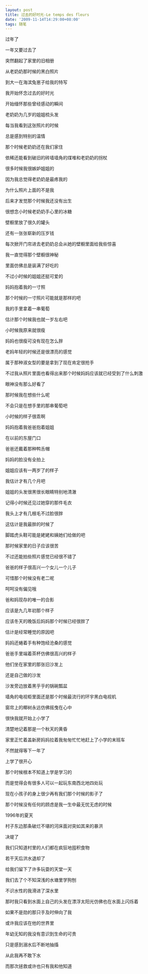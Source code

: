 ```yaml
---
layout: post
title: 过去的好时光-Le temps des fleurs
date: '2009-11-14T14:29:00+08:00'
tags: 随笔
---
```


过年了

一年又要过去了

突然翻起了家里的旧相册

从老奶奶那时候的黑白照片

到大一在海滨兔崽子给我的特写

我开始怀念过去的好时光

开始缅怀那些曾经感动的瞬间

老奶奶为几岁的姐姐梳头发

每当我看到这张照片的时候

总是感到特别的温情

那个时候老奶奶还在我们家住

依稀还能看到破旧的砖墙墙角的煤堆和老奶奶的拐杖

很多时候我很嫉妒姐姐的

因为我总觉得老奶奶是最疼我的

为什么照片上面的不是我

后来才发觉那个时候我还没有出生

很想念小时候老奶奶手心里的冰糖

壁橱里放了很久的罐头

还有一张张崭新的压岁钱

每次掀开门帘进去老奶奶总会从她的壁橱里面给我些惊喜

我一直觉得那个壁橱很神秘

里面仿佛总是装满了好吃的

不过小时候的姐姐还挺可爱的

妈妈抱着我的一寸照

那个时候的一寸照片可能就是那样的吧

我的手里拿着一串葡萄

估计那个时候我也就一岁左右吧

小时候我原来就很瘦

妈妈也很瘦可没有现在怎么胖

老妈年轻的时候还是很漂亮的感觉

属于那种淑女型的要是拿到了现在肯定很抢手

不过我从照片里面也看得出来那个时候妈妈应该就已经受到了什么刺激

眼神没有那么好看了

那时候我在想些什么呢

不会只是在想手里的那串葡萄吧

小时候的样子很乖啊

妈妈抱着我爸爸抱着姐姐

在以前的东屋门口

爸爸还戴着那种鸭舌帽

妈妈的脸没有全拍上

姐姐应该有一两岁了的样子

我估计才有几个月吧

姐姐的头发很黑很长眼睛特别地清澈

记得小时候还见过她穿的那件毛衣

我头上才有几根毛不过脸很胖

这估计是我最胖的时候了

脚踏虎头鞋可能是姥姥和姨她们给做的吧

那时候家里的日子应该很苦

不过还能拍些照片感觉已经很不错了

爸爸的样子很高兴一个女儿一个儿子

可惜那个时候没有老二呢

呵呵没有偏见哦

爸和妈现存的唯一的合影

应该是九几年初那个样子

应该冬天的晚饭后妈妈那个时候已经很胖了

估计是经常睡觉的原因吧

妈妈还蜷着手有种饱经沧桑的感觉

爸爸手里端着茶杯仿佛很高兴的样子

他们坐在家里的那张旧沙发上

还是自己做的沙发

沙发旁边放着黑乎乎的锅碗瓢盆

墙角的电视柜里面还是那个时候最流行的环宇黑白电视机

窗帘上的椰树永远仿佛摇曳在心中

很快我就开始上小学了

清楚地记着那是一个秋天的黄昏

家里正忙着盖新房妈妈拉着我匆匆忙忙地赶上了小学的末班车

不然就得等下一年了

上学了很开心

那个时候根本不知道上学是学习的

而是觉得会有很多人可以一起玩东南西北地四处玩

现在小孩子的身上很少再有我们那个时候的影子了

那个时候没有任何的顾虑是我一生中最无忧无虑的时候

1996年的夏天

村子东边那条破烂不堪的河床面对突如其来的暴洪

决堤了

我们只知道村里的人们都在疯狂地囤积食物

若干天后洪水退却了

给我们留下了许多玩耍的天堂一天

我们去了个不知深浅的水塘里学狗刨

不识水性的我滑进了深水里

那时我只看到水面上自己的头发在漂浮太阳光仿佛也在水面上闪烁着

如果不是勋的那只手及时伸向了我

或许我应该在他的世界里

年幼无知的我没有意识到生命的可贵

只是感到溺水后不断地抽搐

从此我再不敢下水

而那次拯救或许也只有我和他知道
